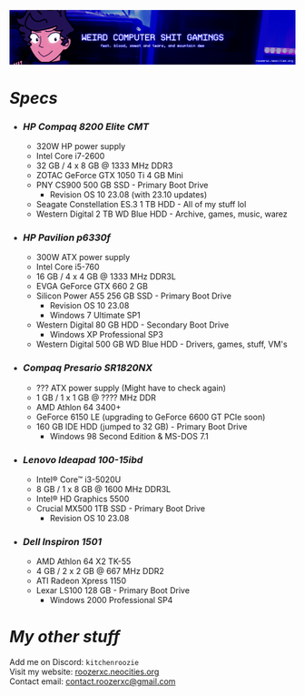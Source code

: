 ![](./stuff/wpcstuff2.png)

# *Specs*
- ### *HP Compaq 8200 Elite CMT*
  - 320W HP power supply
  - Intel Core i7-2600
  - 32 GB / 4 x 8 GB @ 1333 MHz DDR3
  - ZOTAC GeForce GTX 1050 Ti 4 GB Mini
  - PNY CS900 500 GB SSD - Primary Boot Drive
      - Revision OS 10 23.08 (with 23.10 updates)
  - Seagate Constellation ES.3 1 TB HDD - All of my stuff lol
  - Western Digital 2 TB WD Blue HDD - Archive, games, music, warez
- ### *HP Pavilion p6330f*
  - 300W ATX power supply
  - Intel Core i5-760
  - 16 GB / 4 x 4 GB @ 1333 MHz DDR3L
  - EVGA GeForce GTX 660 2 GB
  - Silicon Power A55 256 GB SSD - Primary Boot Drive
      - Revision OS 10 23.08
      - Windows 7 Ultimate SP1
  - Western Digital 80 GB HDD - Secondary Boot Drive
      - Windows XP Professional SP3
  - Western Digital 500 GB WD Blue HDD - Drivers, games, stuff, VM's
- ### *Compaq Presario SR1820NX*
  - ??? ATX power supply (Might have to check again)
  - 1 GB / 1 x 1 GB @ ???? MHz DDR
  - AMD Athlon 64 3400+
  - GeForce 6150 LE (upgrading to GeForce 6600 GT PCIe soon)
  - 160 GB IDE HDD (jumped to 32 GB) - Primary Boot Drive
    - Windows 98 Second Edition & MS-DOS 7.1
- ### *Lenovo Ideapad 100-15ibd*
  - Intel® Core™ i3-5020U
  - 8 GB / 1 x 8 GB @ 1600 MHz DDR3L
  - Intel® HD Graphics 5500
  - Crucial MX500 1TB SSD - Primary Boot Drive
    - Revision OS 10 23.08
- ### *Dell Inspiron 1501*
  - AMD Athlon 64 X2 TK-55
  - 4 GB / 2 x 2 GB @ 667 MHz DDR2
  - ATI Radeon Xpress 1150
  - Lexar LS100 128 GB - Primary Boot Drive
    - Windows 2000 Professional SP4

# *My other stuff*
Add me on Discord: `kitchenroozie`<br>
Visit my website: [roozerxc.neocities.org](https://roozerxc.neocities.org/index.html)<br>
Contact email: [contact.roozerxc@gmail.com](mailto:contact.roozerxc@gmail.com)
